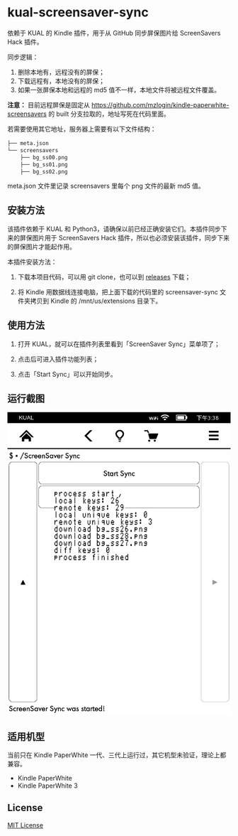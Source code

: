 # kual-screensaver-sync

依赖于 KUAL 的 Kindle 插件，用于从 GitHub 同步屏保图片给 ScreenSavers Hack 插件。

同步逻辑：

1. 删除本地有，远程没有的屏保；
2. 下载远程有，本地没有的屏保；
3. 如果一张屏保本地和远程的 md5 值不一样，本地文件将被远程文件覆盖。

**注意：** 目前远程屏保是固定从 <https://github.com/mzlogin/kindle-paperwhite-screensavers> 的 built 分支拉取的，地址写死在代码里面。

若需要使用其它地址，服务器上需要有以下文件结构：

```
├── meta.json
└── screensavers
    ├── bg_ss00.png
    ├── bg_ss01.png
    ├── bg_ss02.png
```

meta.json 文件里记录 screensavers 里每个 png 文件的最新 md5 值。

## 安装方法

该插件依赖于 KUAL 和 Python3，请确保以前已经正确安装它们。本插件同步下来的屏保图片用于 ScreenSavers Hack 插件，所以也必须安装该插件，同步下来的屏保图片才能起作用。

本插件安装方法：

1. 下载本项目代码，可以用 git clone，也可以到 [releases](https://github.com/mzlogin/kual-screensaver-syn/releases) 下载；

2. 将 Kindle 用数据线连接电脑，把上面下载的代码里的 screensaver-sync 文件夹拷贝到 Kindle 的 /mnt/us/extensions 目录下。

## 使用方法

1. 打开 KUAL，就可以在插件列表里看到「ScreenSaver Sync」菜单项了；

2. 点击后可进入插件功能列表；

3. 点击「Start Sync」可以开始同步。

## 运行截图

![](./assets/screenshot.png)

## 适用机型

当前只在 Kindle PaperWhite 一代、三代上运行过，其它机型未验证，理论上都兼容。

- Kindle PaperWhite
- Kindle PaperWhite 3

## License

[MIT License](./LICENSE)
